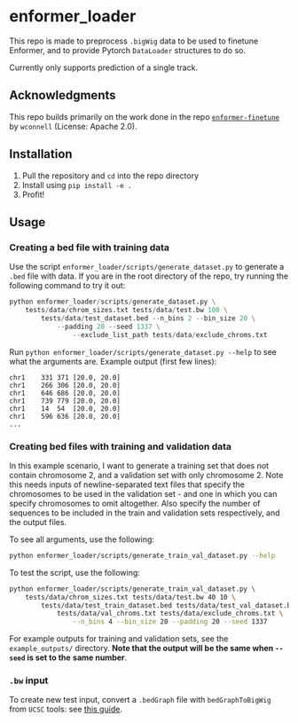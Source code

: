 # enformer_loader

This repo is made to preprocess `.bigWig` data to be used to finetune Enformer, and to provide Pytorch `DataLoader` structures to do so.

Currently only supports prediction of a single track.

## Acknowledgments
This repo builds primarily on the work done in the repo [`enformer-finetune`](https://github.com/wconnell/enformer-finetune/tree/c2145a628efcb91b932cc063a658e4a994bc4baa) by `wconnell` (License: Apache 2.0).

## Installation
1. Pull the repository and `cd` into the repo directory
2. Install using `pip install -e .`
3. Profit!

## Usage

### Creating a bed file with training data
Use the script `enformer_loader/scripts/generate_dataset.py` to generate a `.bed` file with data. 
If you are in the root directory of the repo, try running the following command to try it out:
```python
python enformer_loader/scripts/generate_dataset.py \
    tests/data/chrom_sizes.txt tests/data/test.bw 100 \
        tests/data/test_dataset.bed --n_bins 2 --bin_size 20 \
            --padding 20 --seed 1337 \
                --exclude_list_path tests/data/exclude_chroms.txt
```
Run `python enformer_loader/scripts/generate_dataset.py --help` to see what the arguments are.
Example output (first few lines):
```tsv
chr1	331	371	[20.0, 20.0]
chr1	266	306	[20.0, 20.0]
chr1	646	686	[20.0, 20.0]
chr1	739	779	[20.0, 20.0]
chr1	14	54	[20.0, 20.0]
chr1	596	636	[20.0, 20.0]
...
```

### Creating bed files with training and validation data
In this example scenario, I want to generate a training set that does not
contain chromosome 2, and a validation set with only chromosome 2.
Note this needs inputs of newline-separated text files that specify the 
chromosomes to be used in the validation set - and one in which you can specify
chromosomes to omit altogether. Also specify the number of sequences to be
included in the train and validation sets respectively, and the output files.

To see all arguments, use the following:
```bash
python enformer_loader/scripts/generate_train_val_dataset.py --help
```

To test the script, use the following:
```bash
python enformer_loader/scripts/generate_train_val_dataset.py \
    tests/data/chrom_sizes.txt tests/data/test.bw 40 10 \
        tests/data/test_train_dataset.bed tests/data/test_val_dataset.bed \
            tests/data/val_chroms.txt tests/data/exclude_chroms.txt \
                --n_bins 4 --bin_size 20 --padding 20 --seed 1337
```

For example outputs for training and validation sets, see the `example_outputs/`
directory. **Note that the output will be the same when `--seed` is set to the**
**same number**.

### `.bw` input
To create new test input, convert a `.bedGraph` file with `bedGraphToBigWig`
from `UCSC` tools: see [this guide](https://genome.ucsc.edu/goldenPath/help/bigWig.html).
